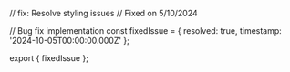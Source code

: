// fix: Resolve styling issues
// Fixed on 5/10/2024

// Bug fix implementation
const fixedIssue = {
  resolved: true,
  timestamp: '2024-10-05T00:00:00.000Z'
};

export { fixedIssue };